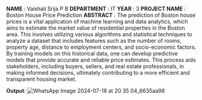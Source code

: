 
**NAME** : Vaishali Srija P B
**DEPARTMENT** : IT
**YEAR** : 3
**PROJECT NAME** : Boston House Price Prediction
**ABSTRACT** :
      The prediction of Boston house prices is a vital application of machine learning and data analytics, which aims to estimate the market value of residential properties in the Boston area. This involves utilizing various algorithms and statistical techniques to analyze a dataset that includes features such as the number of rooms, property age, distance to employment centers, and socio-economic factors. By training models on this historical data, one can develop predictive models that provide accurate and reliable price estimates. This process aids stakeholders, including buyers, sellers, and real estate professionals, in making informed decisions, ultimately contributing to a more efficient and transparent housing market.

**Output**:
![WhatsApp Image 2024-07-18 at 20 35 04_6635aa98](https://github.com/user-attachments/assets/499693b6-2a1b-44dc-89ac-f2a882b497c9)

